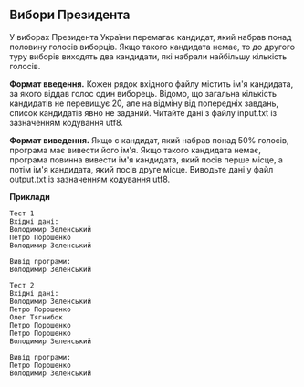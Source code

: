 ## Вибори Президента
У виборах Президента України перемагає кандидат, який набрав понад половину голосів виборців. Якщо такого 
кандидата немає, то до другого туру виборів виходять два кандидати, які набрали найбільшу кількість голосів.  

**Формат введення.** Кожен рядок вхідного файлу містить ім'я кандидата, за якого віддав голос один виборець. 
Відомо, що загальна кількість кандидатів не перевищує 20, але на відміну від попередніх завдань, список 
кандидатів явно не заданий. Читайте дані з файлу input.txt із зазначенням кодування utf8.

**Формат виведення.** Якщо є кандидат, який набрав понад 50% голосів, програма має вивести його ім'я. Якщо 
такого кандидата немає, програма повинна вивести ім'я кандидата, який посів перше місце, а потім ім'я 
кандидата, який посів друге місце. Виводьте дані у файл output.txt із зазначенням кодування utf8.

**Приклади**
```
Тест 1
Вхідні дані:
Володимир Зеленський
Петро Порошенко
Володимир Зеленський

Вивід програми:
Володимир Зеленський

Тест 2
Вхідні дані:
Володимир Зеленський
Петро Порошенко
Олег Тягнибок
Петро Порошенко
Петро Порошенко
Володимир Зеленський

Вивід програми:
Петро Порошенко
Володимир Зеленський
```
